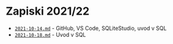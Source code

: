 # Zapiski 2021/22

* [`2021-10-14.md`](2021-10-14.md) - GitHub, VS Code, SQLiteStudio, uvod v SQL
* [`2021-10-18.md`](2021-10-18.md) - Uvod v SQL
